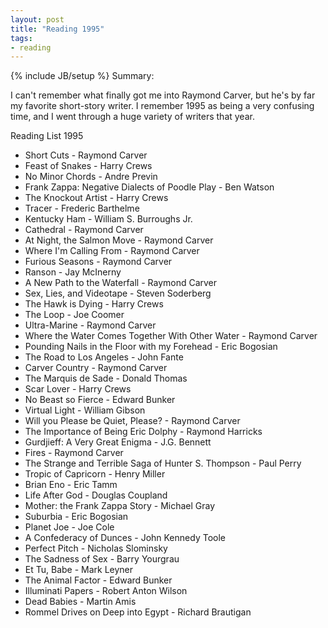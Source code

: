 ```yaml
---
layout: post
title: "Reading 1995"
tags:
- reading
---
```

{% include JB/setup %}
Summary:

I can't remember what finally got me into Raymond Carver, but he's by far my favorite short-story writer. I remember 1995 as being a very confusing time, and I went through a huge variety of writers that year.



Reading List 1995

* Short Cuts - Raymond Carver
* Feast of Snakes - Harry Crews
* No Minor Chords - Andre Previn
* Frank Zappa: Negative Dialects of Poodle Play - Ben Watson
* The Knockout Artist - Harry Crews
* Tracer - Frederic Barthelme
* Kentucky Ham - William S. Burroughs Jr.
* Cathedral - Raymond Carver
* At Night, the Salmon Move - Raymond Carver
* Where I'm Calling From - Raymond Carver
* Furious Seasons - Raymond Carver
* Ranson - Jay McInerny
* A New Path to the Waterfall - Raymond Carver
* Sex, Lies, and Videotape - Steven Soderberg
* The Hawk is Dying - Harry Crews
* The Loop - Joe Coomer
* Ultra-Marine - Raymond Carver
* Where the Water Comes Together With Other Water - Raymond Carver
* Pounding Nails in the Floor with my Forehead - Eric Bogosian
* The Road to Los Angeles - John Fante
* Carver Country - Raymond Carver
* The Marquis de Sade - Donald Thomas
* Scar Lover - Harry Crews
* No Beast so Fierce - Edward Bunker
* Virtual Light - William Gibson
* Will you Please be Quiet, Please? - Raymond Carver
* The Importance of Being Eric Dolphy - Raymond Harricks
* Gurdjieff: A Very Great Enigma - J.G. Bennett
* Fires - Raymond Carver
* The Strange and Terrible Saga of Hunter S. Thompson - Paul Perry
* Tropic of Capricorn - Henry Miller
* Brian Eno - Eric Tamm
* Life After God - Douglas Coupland
* Mother: the Frank Zappa Story - Michael Gray
* Suburbia - Eric Bogosian
* Planet Joe - Joe Cole
* A Confederacy of Dunces - John Kennedy Toole
* Perfect Pitch - Nicholas Slominsky
* The Sadness of Sex - Barry Yourgrau
* Et Tu, Babe - Mark Leyner
* The Animal Factor - Edward Bunker
* Illuminati Papers - Robert Anton Wilson
* Dead Babies - Martin Amis
* Rommel Drives on Deep into Egypt - Richard Brautigan


